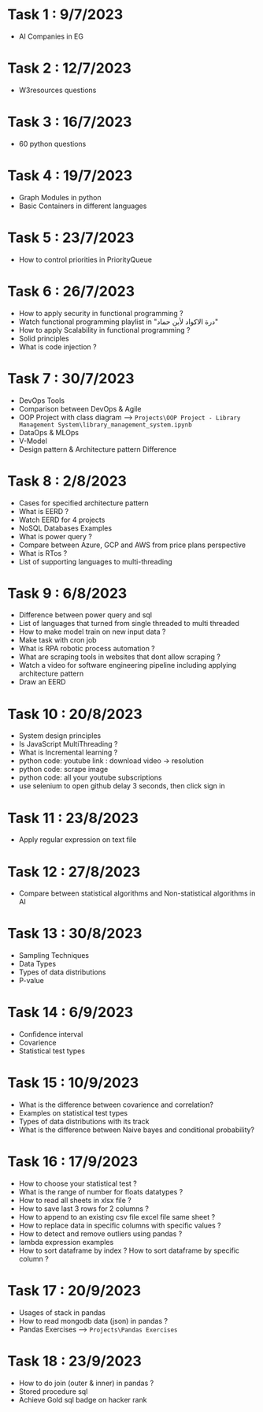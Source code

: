 # Task 1 : 9/7/2023
- AI Companies in EG
# Task 2 : 12/7/2023
- W3resources questions
# Task 3 : 16/7/2023
- 60 python questions
# Task 4 : 19/7/2023
- Graph Modules in python
- Basic Containers in different languages
# Task 5 : 23/7/2023
- How to control priorities in PriorityQueue
# Task 6 : 26/7/2023
- How to apply security in functional programming ?
- Watch functional programming playlist in "درة الاكواد لأبن حماد"
- How to apply Scalability in functional programming ?
- Solid principles
- What is code injection ?
# Task 7 : 30/7/2023
- DevOps Tools
- Comparison between DevOps & Agile
- OOP Project with class diagram --> ```Projects\OOP Project - Library Management System\library_management_system.ipynb```
- DataOps & MLOps
- V-Model
- Design pattern & Architecture pattern Difference
# Task 8 : 2/8/2023
- Cases for specified architecture pattern
- What is EERD ?
- Watch EERD for 4 projects
- NoSQL Databases Examples
- What is power query ?
- Compare between Azure, GCP and AWS from price plans perspective
- What is RTos ?
- List of supporting languages to multi-threading
# Task 9 : 6/8/2023
- Difference between power query and sql
- List of languages that turned from single threaded to multi threaded
- How to make model train on new input data ?
- Make task with cron job 
- What is RPA robotic process automation ?
- What are scraping tools in websites that dont allow scraping ?
- Watch a video for software engineering pipeline including applying architecture pattern
- Draw an EERD 
# Task 10 : 20/8/2023
- System design principles
- Is JavaScript MultiThreading ?
- What is Incremental learning ?
- python code: youtube link : download video -> resolution
- python code: scrape image
- python code: all your youtube subscriptions
- use selenium to open github delay 3 seconds, then click sign in
# Task 11 : 23/8/2023
- Apply regular expression on text file
# Task 12 : 27/8/2023
- Compare between statistical algorithms and Non-statistical algorithms in AI
# Task 13 : 30/8/2023
- Sampling Techniques
- Data Types
- Types of data distributions
- P-value
# Task 14 : 6/9/2023
- Confidence interval
- Covarience
- Statistical test types
# Task 15 : 10/9/2023
- What is the difference between covarience and correlation?
- Examples on statistical test types
- Types of data distributions with its track
- What is the difference between Naive bayes and conditional probability?
# Task 16 : 17/9/2023
- How to choose your statistical test ?
- What is the range of number for floats datatypes ? 
- How to read all sheets in xlsx file ?
- How to save last 3 rows for 2 columns ?
- How to append to an existing csv file excel file same sheet ?
- How to replace data in specific columns with specific values ?
- How to detect and remove outliers using pandas ?
- lambda expression examples
- How to sort dataframe by index ? How to sort dataframe by specific column ?
# Task 17 : 20/9/2023
- Usages of stack in pandas
- How to read mongodb data (json) in pandas ?
- Pandas Exercises --> `Projects\Pandas Exercises`
# Task 18 : 23/9/2023
- How to do join (outer & inner) in pandas ?
- Stored procedure sql
- Achieve Gold sql badge on hacker rank